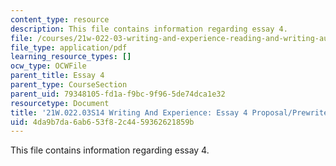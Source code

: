 ```yaml
---
content_type: resource
description: This file contains information regarding essay 4.
file: /courses/21w-022-03-writing-and-experience-reading-and-writing-autobiography-spring-2014/4da9b7da6ab653f82c4459362621859b_MIT21W_022_03S14_Esay4Prpo.pdf
file_type: application/pdf
learning_resource_types: []
ocw_type: OCWFile
parent_title: Essay 4
parent_type: CourseSection
parent_uid: 79348105-fd1a-f9bc-9f96-5de74dca1e32
resourcetype: Document
title: '21W.022.03S14 Writing And Experience: Essay 4 Proposal/Prewrite'
uid: 4da9b7da-6ab6-53f8-2c44-59362621859b
---
```

This file contains information regarding essay 4.


